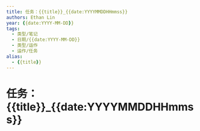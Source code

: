 ```yaml
---
title: 任务：{{title}}_{{date:YYYYMMDDHHmmss}}
authors: Ethan Lin
year: {{date:YYYY-MM-DD}}
tags:
  - 类型/笔记 
  - 日期/{{date:YYYY-MM-DD}} 
  - 类型/运作
  - 运作/任务
alias:
  - {{title}}
---
```

# 任务：{{title}}_{{date:YYYYMMDDHHmmss}}


